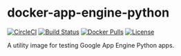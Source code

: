 # docker-app-engine-python

[![CircleCI](https://circleci.com/gh/mtlynch/docker-app-engine-python.svg?style=svg)](https://circleci.com/gh/mtlynch/docker-app-engine-python) [![Build Status](https://travis-ci.org/mtlynch/docker-app-engine-python.svg?branch=master)](https://travis-ci.org/mtlynch/docker-app-engine-python) [![Docker Pulls](https://img.shields.io/docker/pulls/mtlynch/app-engine-python.svg?maxAge=604800)](https://hub.docker.com/r/mtlynch/app-engine-python/) [![License](http://img.shields.io/:license-mit-blue.svg?style=flat-square)](LICENSE)

A utility image for testing Google App Engine Python apps.
